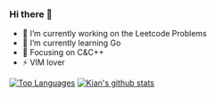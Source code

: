 ### Hi there 👋

* 🔭  I’m currently working on the Leetcode Problems
* 🌱  I’m currently learning Go
* 🤔  Focusing on C&C++
* ⚡  VIM lover
  

[![Top Languages](https://github-readme-stats.vercel.app/api/top-langs/?username=KianKw&hide=html&count_private=false)](https://github.com/KianKw)
[![Kian's github stats](https://github-readme-stats.vercel.app/api?username=KianKw&show_icons=true&text_color=718096&bg_color=ffffff&count_private=true&line_height=40)](https://github.com/KianKw)


<!--
**KianKw/KianKw** is a ✨ _special_ ✨ repository because its `README.md` (this file) appears on your GitHub profile.

Here are some ideas to get you started:

- 🔭 I’m currently working on ...

- 🌱 I’m currently learning ...

- 👯 I’m looking to collaborate on ...

- 🤔 I’m looking for help with ...

- 💬 Ask me about ...

- 📫 How to reach me: ...

- 😄 Pronouns: ...

- ⚡ Fun fact: ...

  -->
